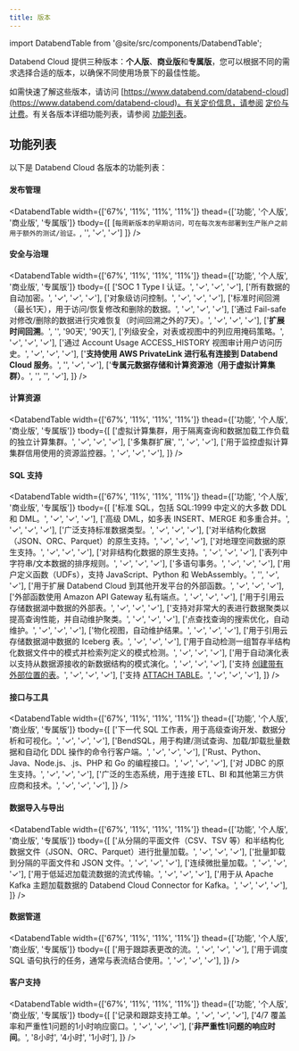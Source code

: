 ```yaml
---
title: 版本
---
```


import DatabendTable from '@site/src/components/DatabendTable';

Databend Cloud 提供三种版本：**个人版**、**商业版**和**专属版**，您可以根据不同的需求选择合适的版本，以确保不同使用场景下的最佳性能。

<!-- #ifendef -->

如需快速了解这些版本，请访问 [https://www.databend.com/databend-cloud](https://www.databend.com/databend-cloud)。有关定价信息，请参阅 [定价与计费](/guides/overview/editions/dc/pricing)。有关各版本详细功能列表，请参阅 [功能列表](#feature-lists)。

<!-- #endcndef -->

## 功能列表

以下是 Databend Cloud 各版本的功能列表：

#### 发布管理

<DatabendTable
width={['67%', '11%', '11%', '11%']}
thead={['功能', '个人版', '商业版', '专属版']}
tbody={[
[`每周新版本的早期访问，可在每次发布部署到生产账户之前用于额外的测试/验证。`, '', '✓', '✓']
]} />

#### 安全与治理

<DatabendTable
width={['67%', '11%', '11%', '11%']}
thead={['功能', '个人版', '商业版', '专属版']}
tbody={[
['SOC 1 Type I 认证。', '✓', '✓', '✓'],
['所有数据的自动加密。', '✓', '✓', '✓'],
['对象级访问控制。', '✓', '✓', '✓'],
['标准时间回溯（最长1天），用于访问/恢复修改和删除的数据。', '✓', '✓', '✓'],
['通过 Fail-safe 对修改/删除的数据进行灾难恢复（时间回溯之外的7天）。', '✓', '✓', '✓'],
['<b>扩展时间回溯</b>。', '', '90天', '90天'],
['列级安全，对表或视图中的列应用掩码策略。', '✓', '✓', '✓'],
['通过 Account Usage ACCESS_HISTORY 视图审计用户访问历史。', '✓', '✓', '✓'],
['<b>支持使用 AWS PrivateLink 进行私有连接到 Databend Cloud 服务</b>。', '', '✓', '✓'],
['<b>专属元数据存储和计算资源池（用于虚拟计算集群）</b>。', '', '', '✓'],
]}
/>

#### 计算资源

<DatabendTable
width={['67%', '11%', '11%', '11%']}
thead={['功能', '个人版', '商业版', '专属版']}
tbody={[
['虚拟计算集群，用于隔离查询和数据加载工作负载的独立计算集群。', '✓', '✓', '✓'],
['多集群扩展', '', '✓', '✓'],
['用于监控虚拟计算集群信用使用的资源监控器。', '✓', '✓', '✓'],
]}
/>

#### SQL 支持

<DatabendTable
width={['67%', '11%', '11%', '11%']}
thead={['功能', '个人版', '商业版', '专属版']}
tbody={[
['标准 SQL，包括 SQL:1999 中定义的大多数 DDL 和 DML。', '✓', '✓', '✓'],
['高级 DML，如多表 INSERT、MERGE 和多重合并。', '✓', '✓', '✓'],
['广泛支持标准数据类型。', '✓', '✓', '✓'],
['对半结构化数据（JSON、ORC、Parquet）的原生支持。', '✓', '✓', '✓'],
['对地理空间数据的原生支持。', '✓', '✓', '✓'],
['对非结构化数据的原生支持。', '✓', '✓', '✓'],
['表列中字符串/文本数据的排序规则。', '✓', '✓', '✓'],
['多语句事务。', '✓', '✓', '✓'],
['用户定义函数（UDFs），支持 JavaScript、Python 和 WebAssembly。', '', '✓', '✓'],
['用于扩展 Databend Cloud 到其他开发平台的外部函数。', '✓', '✓', '✓'],
['外部函数使用 Amazon API Gateway 私有端点。', '✓', '✓', '✓'],
['用于引用云存储数据湖中数据的外部表。', '✓', '✓', '✓'],
['支持对非常大的表进行数据聚类以提高查询性能，并自动维护聚类。', '✓', '✓', '✓'],
['点查找查询的搜索优化，自动维护。', '✓', '✓', '✓'],
['物化视图，自动维护结果。', '✓', '✓', '✓'],
['用于引用云存储数据湖中数据的 Iceberg 表。', '✓', '✓', '✓'],
['用于自动检测一组暂存半结构化数据文件中的模式并检索列定义的模式检测。', '✓', '✓', '✓'],
['用于自动演化表以支持从数据源接收的新数据结构的模式演化。', '✓', '✓', '✓'],
['支持 <a href="/sql/sql-commands/ddl/table/ddl-create-table-external-location" target="_self">创建带有外部位置的表</a>。', '✓', '✓', '✓'],
['支持 <a href="/sql/sql-commands/ddl/table/attach-table" target="_self">ATTACH TABLE</a>。', '✓', '✓', '✓'],
]}
/>

#### 接口与工具

<DatabendTable
width={['67%', '11%', '11%', '11%']}
thead={['功能', '个人版', '商业版', '专属版']}
tbody={[
['下一代 SQL 工作表，用于高级查询开发、数据分析和可视化。', '✓', '✓', '✓'],
['BendSQL，用于构建/测试查询、加载/卸载批量数据和自动化 DDL 操作的命令行客户端。', '✓', '✓', '✓'],
['Rust、Python、Java、Node.js、.js、PHP 和 Go 的编程接口。', '✓', '✓', '✓'],
['对 JDBC 的原生支持。', '✓', '✓', '✓'],
['广泛的生态系统，用于连接 ETL、BI 和其他第三方供应商和技术。', '✓', '✓', '✓'],
]}
/>

#### 数据导入与导出

<DatabendTable
width={['67%', '11%', '11%', '11%']}
thead={['功能', '个人版', '商业版', '专属版']}
tbody={[
['从分隔的平面文件（CSV、TSV 等）和半结构化数据文件（JSON、ORC、Parquet）进行批量加载。', '✓', '✓', '✓'],
['批量卸载到分隔的平面文件和 JSON 文件。', '✓', '✓', '✓'],
['连续微批量加载。', '✓', '✓', '✓'],
['用于低延迟加载流数据的流式传输。', '✓', '✓', '✓'],
['用于从 Apache Kafka 主题加载数据的 Databend Cloud Connector for Kafka。', '✓', '✓', '✓'],
]}
/>

#### 数据管道

<DatabendTable
width={['67%', '11%', '11%', '11%']}
thead={['功能', '个人版', '商业版', '专属版']}
tbody={[
['用于跟踪表更改的流。', '✓', '✓', '✓'],
['用于调度 SQL 语句执行的任务，通常与表流结合使用。', '✓', '✓', '✓'],
]}
/>

#### 客户支持

<DatabendTable
width={['67%', '11%', '11%', '11%']}
thead={['功能', '个人版', '商业版', '专属版']}
tbody={[
['记录和跟踪支持工单。', '✓', '✓', '✓'],
['4/7 覆盖率和严重性1问题的1小时响应窗口。', '✓', '✓', '✓'],
['<b>非严重性1问题的响应时间</b>。', '8小时', '4小时', '1小时'],
]}
/>